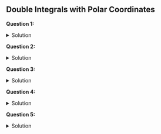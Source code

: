 ## Double Integrals with Polar Coordinates

**Question 1:**
<details>
  <summary>Solution</summary>
</details>

**Question 2:**
<details>
  <summary>Solution</summary>
</details>

**Question 3:**
<details>
  <summary>Solution</summary>
</details>

**Question 4:**
<details>
  <summary>Solution</summary>
</details>

**Question 5:**
<details>
  <summary>Solution</summary>
</details>
